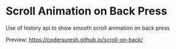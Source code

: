 # Scroll Animation on Back Press
Use of history api to show smooth scroll animation on back press

Preview: https://codersuresh.github.io/scroll-on-back/